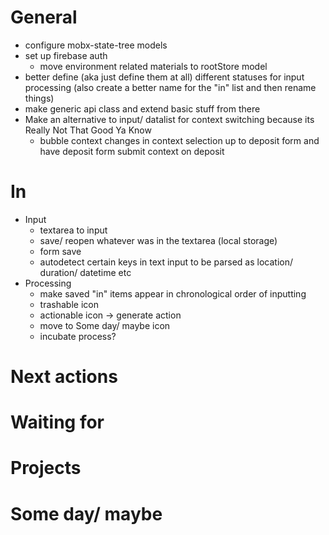 # General

* configure mobx-state-tree models
* set up firebase auth
  * move environment related materials to rootStore model
* better define (aka just define them at all) different statuses for input processing (also create a better name for the "in" list and then rename things)
* make generic api class and extend basic stuff from there
* Make an alternative to input/ datalist for context switching because its Really Not That Good Ya Know
  * bubble context changes in context selection up to deposit form and have deposit form submit context on deposit

# In

* Input
  * textarea to input
  * save/ reopen whatever was in the textarea (local storage)
  * form save
  * autodetect certain keys in text input to be parsed as location/ duration/ datetime etc
* Processing
  * make saved "in" items appear in chronological order of inputting
  * trashable icon
  * actionable icon -> generate action
  * move to Some day/ maybe icon
  * incubate process?

# Next actions

# Waiting for

# Projects

# Some day/ maybe